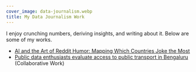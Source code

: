 ```yaml
---
cover_image: data-journalism.webp
title: My Data Journalism Work
---
```

I enjoy crunching numbers, deriving insights, and writing about it. Below are some of my works.

- [AI and the Art of Reddit Humor: Mapping Which Countries Joke the Most](https://www.scrapingbee.com/blog/global-subreddit-humor-analysis-with-ai/)
- [Public data enthusiasts evaluate access to public transport in Bengaluru](https://citizenmatters.in/opencity-datajam-mobility/) (Collaborative Work)
